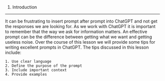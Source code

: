 1. Introduction

---

It can be frustrating to insert prompt after prompt into ChatGPT and not get the responses we are looking for. As we work with ChatGPT it is important to remember that the way we ask for information matters. An effective prompt can be the difference between getting what we want and getting useless noise. Over the course of this lesson we will provide some tips for writing excellent prompts in ChatGPT. The tips discussed in this lesson include:

    1. Use clear language
    2. Define the purpose of the prompt
    3. Include important context
    4. Provide examples

